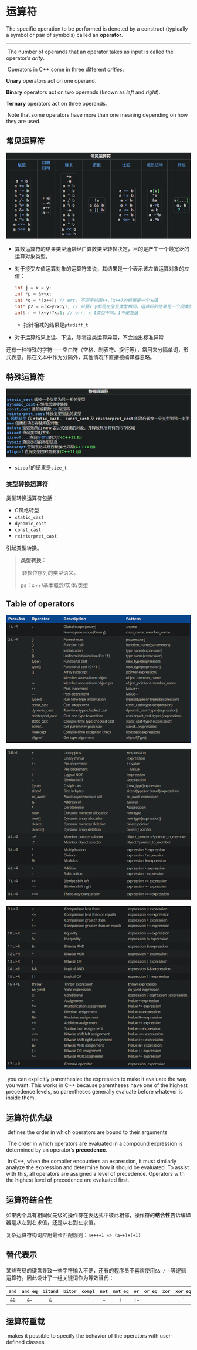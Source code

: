 # 运算符

The specific operation to be performed is denoted by a construct (typically a symbol or pair of symbols) called an **operator**.

---

​		The number of operands that an operator takes as input is called the operator’s *arity*.

​		Operators in C++ come in three different *arities*:

**Unary** operators act on one operand. 

**Binary** operators act on two operands (known as *left* and *right*). 

**Ternary** operators act on three operands.

​		Note that some operators have more than one meaning depending on how they are used.



##  常见运算符

![image-20220814192726068](https://raw.githubusercontent.com/Mocearan/picgo-server/main/image-20220814192726068.png)

- 算数运算符的结果类型通常经由算数类型转换决定，目的是产生一个最宽泛的运算对象类型。

- 对于接受左值运算对象的运算符来说，其结果是一个表示该左值运算对象的左值：

  ```c++
  int j = x = y;
  int *p = &++x;
  int *q = *(x++); // err, 不同于前置++,(x++)的结果是一个右值
  int* p2 = &(x>y?x:y); // 只要x y都是左值且类型相同，运算符的结果是一个同类型的左值
  int& r = (x<y)?x:1; // err, x 1类型不同，1不是左值
  ```

  - 指针相减的结果是`ptrdiff_t`

- 对于运算结果上溢、下溢，除零这类运算异常，不会抛出标准异常

​		还有一种特殊的字符——空白符（空格、制表符、换行等），常用来分隔单词，形式表意。除在文本中作为分隔外，其他情况下直接被编译器忽略。

## 特殊运算符

![image-20220814192745527](https://raw.githubusercontent.com/Mocearan/picgo-server/main/image-20220814192745527.png)

- `sizeof`的结果是`size_t`

  

### 类型转换运算符

类型转换运算符包括：

- C风格转型
- `static_cast`
- `dynamic_cast`
- `const_cast`
- `reinterpret_cast`

引起类型转换。

> **类型转换：**
>
> ​		转换位序列的类型语义。
>
> ps：c++/基本概念/实体/类型

## Table of operators

![image-20220814192805286](https://raw.githubusercontent.com/Mocearan/picgo-server/main/image-20220814192805286.png)

![image-20220814192825267](https://raw.githubusercontent.com/Mocearan/picgo-server/main/image-20220814192825267.png)

![image-20220814192843069](https://raw.githubusercontent.com/Mocearan/picgo-server/main/image-20220814192843069.png)

​		you can explicitly parenthesize the expression to make it evaluate the way you want. This works in C++ because parentheses have one of the highest precedence levels, so parentheses generally evaluate before whatever is inside them.

## 运算符优先级

​		defines the order in which operators are bound to their arguments

​		The order in which operators are evaluated in a compound expression is determined by an operator’s **precedence**. 

​		In C++, when the compiler encounters an expression, it must similarly analyze the expression and determine how it should be evaluated. To assist with this, all operators are assigned a level of precedence. Operators with the highest level of precedence are evaluated first.



## 运算符结合性

​		如果两个具有相同优先级的操作符在表达式中彼此相邻，操作符的**结合性**告诉编译器是从左到右求值，还是从右到左求值。

​		复杂运算符构词应用最长匹配规则：`a++++1 => (a++)+(+1)`

## 替代表示

​		某些布局的键盘导致一些字符输入不便，还有的程序员不喜欢使用`&& / ~`等逻辑运算符。因此设计了一组关键词作为等效替代：

| ``and`` | ``and_eq`` | ``bitand`` | ``bitor`` | ``compl`` | ``not`` | ``not_eq`` | ``or`` | ``or_eq`` | ``xor`` | ``xor_eq`` |
| :-----: | :--------: | :--------: | :-------: | :-------: | :-----: | :--------: | :----: | :-------: | :-----: | :--------: |
|  `&&`   |   ``&=``   |    `&`     |    `|`    |    `~`    |   `!`   |    `!=`    |  `||`  |   `|=`    |   `^`   |    `^=`    |



## 运算符重载

​		makes it possible to specify the behavior of the operators with user-defined classes.
